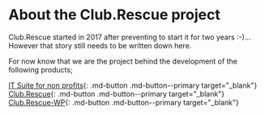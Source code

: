 # About the Club.Rescue project

Club.Rescue started in 2017 after preventing to start it for two years :-)...
However that story still needs to be written down here.

For now know that we are the project behind the development of the following products;

[IT Suite for non profits](https://github.com/clubrescue/clubrescue.github.io){: .md-button .md-button--primary target="_blank"} [Club.Rescue](https://github.com/clubrescue/clubrescue){: .md-button .md-button--primary target="_blank"} [Club.Rescue-WP](https://github.com/clubrescue/clubrescue-wp){: .md-button .md-button--primary target="_blank"}